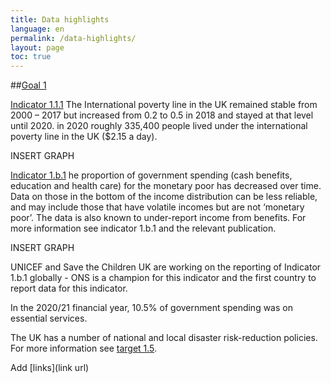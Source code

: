 ```yaml
---
title: Data highlights
language: en
permalink: /data-highlights/
layout: page
toc: true
---
```


##[Goal 1](https://onsdigital.github.io/sdg-indicators/1/) 

[Indicator 1.1.1](https://onsdigital.github.io/sdg-indicators/1-1-1/) The International poverty line in the UK remained stable from 2000 – 2017 but increased from 0.2 to 0.5 in 2018 and stayed at that level until 2020. in 2020 roughly 335,400 people lived under the international poverty line in the UK ($2.15 a day).

 INSERT GRAPH 

[Indicator 1.b.1](https://onsdigital.github.io/sdg-indicators/1-b-1-/) he proportion of government spending (cash benefits, education and health care) for the monetary poor has decreased over time.  ​
Data on those in the bottom of the income distribution can be less reliable,  and may include those that have volatile incomes but are not ‘monetary poor’.  The data is also known to under-report income from benefits. For more information see indicator 1.b.1 and the relevant publication. ​

INSERT GRAPH

UNICEF and Save the Children UK are working on the reporting of Indicator 1.b.1 globally  - ONS is a champion for this indicator and the first country to report data for this indicator.

In the 2020/21 financial year, 10.5% of government spending was on essential services. ​

The UK has a number of national and local disaster risk-reduction policies. For more information see [target 1.5](https://onsdigital.github.io/sdg-indicators/1/). 


Add [links](link url)
